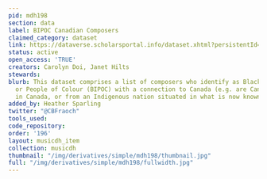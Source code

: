 ```yaml
---
pid: mdh198
section: data
label: BIPOC Canadian Composers
claimed_category: dataset
link: https://dataverse.scholarsportal.info/dataset.xhtml?persistentId=doi:10.7939/DVN/OINUZU
status: active
open_access: 'TRUE'
creators: Carolyn Doi, Janet Hilts
stewards:
blurb: This dataset comprises a list of composers who identify as Black, Indigenous,
  or People of Colour (BIPOC) with a connection to Canada (e.g. are Canadian, working
  in Canada, or from an Indigenous nation situated in what is now known as Canada).
added_by: Heather Sparling
twitter: "@CBFraoch"
tools_used:
code_repository:
order: '196'
layout: musicdh_item
collection: musicdh
thumbnail: "/img/derivatives/simple/mdh198/thumbnail.jpg"
full: "/img/derivatives/simple/mdh198/fullwidth.jpg"
---
```

